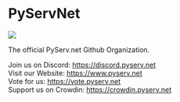 # PyServNet
<a title="Crowdin" target="_blank" href="https://crowdin.com/project/pyservnet"><img src="https://badges.crowdin.net/pyservnet/localized.svg"></a>

The official PyServ.net Github Organization.

Join us on Discord: https://discord.pyserv.net
<br/>Visit our Website: https://www.pyserv.net
<br/>Vote for us: https://vote.pyserv.net
<br/>Support us on Crowdin: https://crowdin.pyserv.net

